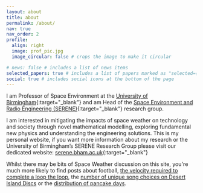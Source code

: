 ```yaml
---
layout: about
title: about
permalink: /about/
nav: true
nav_order: 2
profile:
  align: right
  image: prof_pic.jpg
  image_circular: false # crops the image to make it circular

# news: false # includes a list of news items
selected_papers: true # includes a list of papers marked as "selected={true}"
social: true # includes social icons at the bottom of the page
---
```


I am Professor of Space Environment at the [University of Birmingham](https://birmingham.ac.uk){:target="\_blank"} and am Head of the [Space Environment and Radio Engineering (SERENE)](https://spaceweather.bham.ac.uk){:target="\_blank"} research group.

I am interested in mitigating the impacts of space weather on technology and society through novel mathematical modelling, exploring fundamental new physics and understanding the engineering solutions. This is my personal website, if you want more information about my research or the University of Birmingham’s SERENE Research Group please visit our dedicated website: [serene.bham.ac.uk](https://serene.bham.ac.uk){:target="\_blank"}

Whilst there may be bits of Space Weather discussion on this site, you're much more likely to find posts about football, [the velocity required to complete a loop the loop](https://seanelvidge.github.io/article/2013/loop-the-loop/), the [number of unique song choices on Desert Island Discs](https://seanelvidge.github.io/article/2017/Unique_DID/) or the [distribution of pancake days](https://seanelvidge.github.io/article/2017/Distribution_Pancake_Day/).
